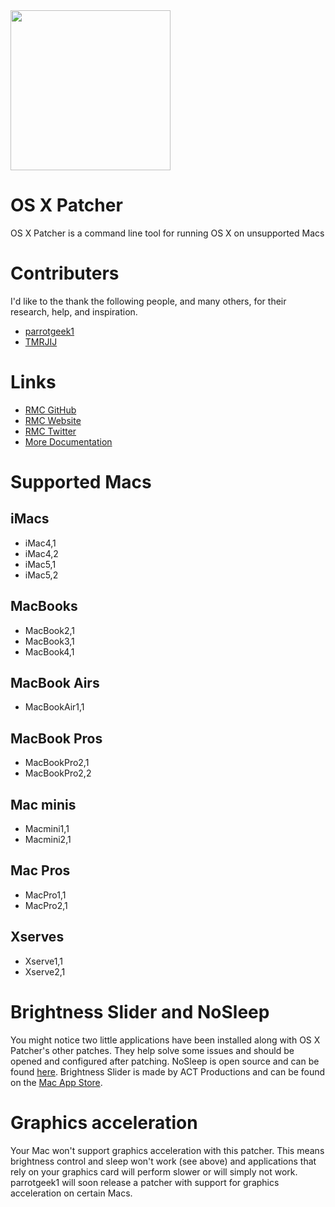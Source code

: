 <img src="https://github.com/rmc-team/osx-patcher/raw/master/MacBook.png" width="256">

# OS X Patcher
OS X Patcher is a command line tool for running OS X on unsupported Macs

# Contributers
I'd like to the thank the following people, and many others, for their research, help, and inspiration.
- [parrotgeek1](https://forums.macrumors.com/members/1033441/)
- [TMRJIJ](https://forums.macrumors.com/members/tmrjij.878094/)

# Links
- [RMC GitHub](https://github.com/rmc-team)
- [RMC Website](https://www.rmc-team.ch/)
- [RMC Twitter](https://twitter.com/_rmcteam)
- [More Documentation](https://www.rmc-team.ch/osx-patcher)

# Supported Macs
## iMacs
-   iMac4,1
-   iMac4,2
-   iMac5,1
-   iMac5,2
## MacBooks
-   MacBook2,1
-   MacBook3,1
-   MacBook4,1
## MacBook Airs
-   MacBookAir1,1
## MacBook Pros
-   MacBookPro2,1
-   MacBookPro2,2
## Mac minis
-   Macmini1,1
-   Macmini2,1
## Mac Pros
-   MacPro1,1
-   MacPro2,1
## Xserves
-   Xserve1,1
-   Xserve2,1

# Brightness Slider and NoSleep
You might notice two little applications have been installed along with OS X Patcher's other patches. They help solve some issues and should be opened and configured after patching. NoSleep is open source and can be found [here](https://github.com/integralpro/nosleep). Brightness Slider is made by ACT Productions and can be found on the [Mac App Store](http://itunes.apple.com/us/app/brightness-control/id456624497?ls=1&mt=12).

# Graphics acceleration
Your Mac won't support graphics acceleration with this patcher. This means brightness control and sleep won't work (see above) and applications that rely on your graphics card will perform slower or will simply not work. parrotgeek1 will soon release a patcher with support for graphics acceleration on certain Macs.